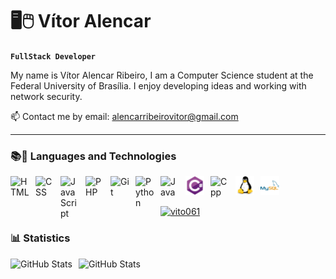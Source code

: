 # 🖥🖱 Vítor Alencar

**`FullStack Developer`**

My name is Vítor Alencar Ribeiro, I am a Computer Science student at the Federal University of Brasília. I enjoy developing ideas and working with network security.

📫 Contact me by email: alencarribeirovitor@gmail.com

---

### 📚🤖 Languages and Technologies

<img 
    align="left" 
    alt="HTML"
    title="HTML" 
    width="30px" 
    style="padding-right: 10px;" 
    src="https://cdn.jsdelivr.net/gh/devicons/devicon@latest/icons/html5/html5-original.svg" 
/>
<img 
    align="left" 
    alt="CSS" 
    title="CSS"
    width="30px" 
    style="padding-right: 10px;" 
    src="https://cdn.jsdelivr.net/gh/devicons/devicon@latest/icons/css3/css3-original.svg" 
/>
<img 
    align="left" 
    alt="JavaScript" 
    title="JavaScript"
    width="30px" 
    style="padding-right: 10px;" 
    src="https://cdn.jsdelivr.net/gh/devicons/devicon@latest/icons/javascript/javascript-original.svg" 
/>
<img 
    align="left" 
    alt="PHP" 
    title="PHP"
    width="30px" 
    style="padding-right: 10px;" 
    src="https://cdn.jsdelivr.net/gh/devicons/devicon@latest/icons/php/php-original.svg" 
/>
<img 
    align="left" 
    alt="Git" 
    title="Git"
    width="30px" 
    style="padding-right: 10px;" 
    src="https://cdn.jsdelivr.net/gh/devicons/devicon@latest/icons/git/git-original.svg" 
/>
<img 
    align="left" 
    alt="Python" 
    title="Python"
    width="30px" 
    style="padding-right: 10px;" 
    src="https://cdn.jsdelivr.net/gh/devicons/devicon@latest/icons/python/python-original.svg" 
/>
<img
    align="left" 
    alt="Java" 
    width="30px"
    style="padding-right: 10px;" 
    src="https://cdn.jsdelivr.net/gh/devicons/devicon@latest/icons/java/java-original-wordmark.svg" 
/>
<img
    align="left" 
    alt="Csharp" 
    width="30px"
    style="padding-right: 10px;" 
    src="https://raw.githubusercontent.com/devicons/devicon/master/icons/csharp/csharp-original.svg" 
/>
<img
    align="left" 
    alt="Cpp" 
    width="30px"
    style="padding-right: 10px;" 
    src="https://cdn.jsdelivr.net/gh/devicons/devicon@latest/icons/cplusplus/cplusplus-original.svg" 
/>
<img
    align="left" 
    alt="Cpp" 
    width="30px"
    style="padding-right: 10px;" 
    src="https://raw.githubusercontent.com/devicons/devicon/master/icons/linux/linux-original.svg" 
/>
<img
    align="left" 
    alt="Cpp" 
    width="30px"
    style="padding-right: 10px;" 
    src="https://raw.githubusercontent.com/devicons/devicon/master/icons/mysql/mysql-original-wordmark.svg" 
/>

<br/>
<br/>

<p align="left"> <a href="https://github.com/ryo-ma/github-profile-trophy"><img src="https://github-profile-trophy.vercel.app/?username=vito061" alt="vito061" /></a> </p>

### 📊 Statistics

<p>
  <img 
    align="left" 
    alt="GitHub Stats" 
    height="150" 
    style="padding-right: 10px;" 
    src="https://github-readme-stats.vercel.app/api?username=vito061&show_icons=true&theme=onedark&include_all_commits=true" 
  />
  <img 
    align="left" 
    alt="GitHub Stats" 
    height="150" 
    style="padding-right: 10px;" 
    src="https://media1.giphy.com/media/jtXRDVzaCPXSynUz7h/giphy.gif?cid=ecf05e47nkbzwzyyxa0yyvkccmxo3mxv6haug09oppk1hili&rid=giphy.gif&ct=g" 
  />

<!--
<img 
      align="left" 
      alt="GitHub Stats" 
      height="200" 
      src="https://github-readme-stats.vercel.app/api/top-langs/?username=vito061&theme=onedark&layout=compact&custom_title=Tecnologias&langs_count=9" 
  />
-->
</p>

